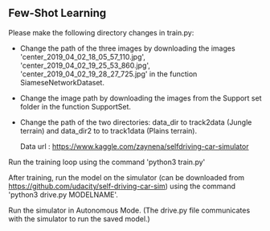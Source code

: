 ## Few-Shot Learning

Please make the following directory changes in train.py:

- Change the path of the three images by downloading the images
'center_2019_04_02_18_05_57_110.jpg', 
'center_2019_04_02_19_25_53_860.jpg', 
'center_2019_04_02_19_28_27_725.jpg' in the function SiameseNetworkDataset.

- Change the image path by downloading the images from the Support set folder in the function SupportSet.

- Change the path of the two directories: data_dir to track2data (Jungle terrain) and data_dir2 to to track1data (Plains terrain).

  Data url : https://www.kaggle.com/zaynena/selfdriving-car-simulator




Run the training loop using the command 'python3 train.py'

After training, run the model on the simulator (can be downloaded from https://github.com/udacity/self-driving-car-sim) using the command 'python3 drive.py MODELNAME'.

Run the simulator in Autonomous Mode. (The drive.py file communicates with the simulator to run the saved model.)
